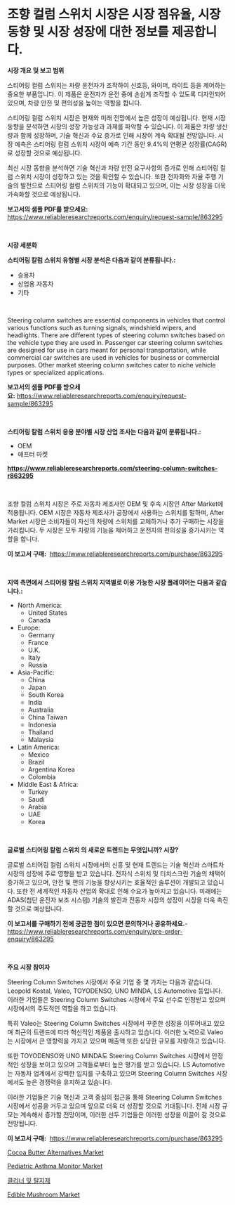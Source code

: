 <p><h1>조향 컬럼 스위치 시장은 시장 점유율, 시장 동향 및 시장 성장에 대한 정보를 제공합니다.</h1></p><p><strong>시장 개요 및 보고 범위</strong></p>
<p><p>스티어링 컬럼 스위치는 차량 운전자가 조작하여 신호등, 와이퍼, 라이트 등을 제어하는 중요한 부품입니다. 이 제품은 운전자가 운전 중에 손쉽게 조작할 수 있도록 디자인되어 있으며, 차량 안전 및 편의성을 높이는 역할을 합니다.</p><p>스티어링 컬럼 스위치 시장은 현재와 미래 전망에서 높은 성장이 예상됩니다. 현재 시장 동향을 분석하면 시장의 성장 가능성과 과제를 파악할 수 있습니다. 이 제품은 차량 생산량과 함께 성장하며, 기술 혁신과 수요 증가로 인해 시장이 계속 확대될 전망입니다. 시장 예측은 스티어링 컬럼 스위치 시장이 예측 기간 동안 9.4%의 연평균 성장률(CAGR)로 성장할 것으로 예상됩니다.</p><p>최신 시장 동향을 분석하면 기술 혁신과 차량 안전 요구사항의 증가로 인해 스티어링 컬럼 스위치 시장이 성장하고 있는 것을 확인할 수 있습니다. 또한 전자화와 자율 주행 기술의 발전으로 스티어링 컬럼 스위치의 기능이 확대되고 있으며, 이는 시장 성장을 더욱 가속화할 것으로 예상됩니다.</p></p>
<p><strong>보고서의 샘플 PDF를 받으세요:</strong> <a href="https://www.reliableresearchreports.com/enquiry/request-sample/863295">https://www.reliableresearchreports.com/enquiry/request-sample/863295</a></p>
<p>&nbsp;</p>
<p><strong>시장 세분화</strong></p>
<p><strong>스티어링 칼럼 스위치 유형별 시장 분석은 다음과 같이 분류됩니다.:</strong></p>
<p><ul><li>승용차</li><li>상업용 자동차</li><li>기타</li></ul></p>
<p>&nbsp;</p>
<p><p>Steering column switches are essential components in vehicles that control various functions such as turning signals, windshield wipers, and headlights. There are different types of steering column switches based on the vehicle type they are used in. Passenger car steering column switches are designed for use in cars meant for personal transportation, while commercial car switches are used in vehicles for business or commercial purposes. Other market steering column switches cater to niche vehicle types or specialized applications.</p></p>
<p><strong>보고서의 샘플 PDF를 받으세요:</strong>&nbsp;<a href="https://www.reliableresearchreports.com/enquiry/request-sample/863295">https://www.reliableresearchreports.com/enquiry/request-sample/863295</a></p>
<p>&nbsp;</p>
<p><strong> 스티어링 칼럼 스위치 응용 분야별 시장 산업 조사는 다음과 같이 분류됩니다.:</strong></p>
<p><ul><li>OEM</li><li>애프터 마켓</li></ul></p>
<p><strong><a href="https://www.reliableresearchreports.com/steering-column-switches-r863295">https://www.reliableresearchreports.com/steering-column-switches-r863295</a></strong></p>
<p>&nbsp;</p>
<p><p>조향 컬럼 스위치 시장은 주로 자동차 제조사인 OEM 및 후속 시장인 After Market에 적용됩니다. OEM 시장은 자동차 제조사가 공장에서 사용하는 스위치를 말하며, After Market 시장은 소비자들이 자신의 차량에 스위치를 교체하거나 추가 구매하는 시장을 가리킵니다. 두 시장은 모두 차량의 기능을 제어하고 운전자의 편의성을 증가시키는 역할을 합니다.</p></p>
<p><strong>이 보고서 구매:</strong>&nbsp; <a href="https://www.reliableresearchreports.com/purchase/863295">https://www.reliableresearchreports.com/purchase/863295</a></p>
<p>&nbsp;</p>
<p><strong>지역 측면에서 스티어링 칼럼 스위치 지역별로 이용 가능한 시장 플레이어는 다음과 같습니다.:</strong></p>
<p><ul>
    <li>
        North America:
        <ul>
            <li>United States</li>
            <li>Canada</li>
        </ul>
    </li>
    <li>
        Europe:
        <ul>
            <li>Germany</li>
            <li>France</li>
            <li>U.K.</li>
            <li>Italy</li>
            <li>Russia</li>
        </ul>
    </li>
    <li>
        Asia-Pacific:
        <ul>
            <li>China</li>
            <li>Japan</li>
            <li>South Korea</li>
            <li>India</li>
            <li>Australia</li>
            <li>China Taiwan</li>
            <li>Indonesia</li>
            <li>Thailand</li>
            <li>Malaysia</li>
        </ul>
    </li>
    <li>
        Latin America:
        <ul>
            <li>Mexico</li>
            <li>Brazil</li>
            <li>Argentina Korea</li>
            <li>Colombia</li>
        </ul>
    </li>
    <li>
        Middle East & Africa:
        <ul>
            <li>Turkey</li>
            <li>Saudi</li>
            <li>Arabia</li>
            <li>UAE</li>
            <li>Korea</li>
        </ul>
    </li>
    </ul></p>
<p>&nbsp;</p>
<p><strong>글로벌 스티어링 칼럼 스위치 의 새로운 트렌드는 무엇입니까? 시장?</strong></p>
<p><p>글로벌 스티어링 컬럼 스위치 시장에서의 신흥 및 현재 트렌드는 기술 혁신과 스마트차 시장의 성장에 주로 영향을 받고 있습니다. 전자식 스위치 및 터치스크린 기술의 채택이 증가하고 있으며, 안전 및 편의 기능을 향상시키는 효율적인 솔루션이 개발되고 있습니다. 또한 전 세계적인 자동차 산업의 확대로 인해 수요가 높아지고 있습니다. 미래에는 ADAS(첨단 운전자 보조 시스템) 기술의 발전과 전동차 시장의 성장이 시장을 더욱 촉진할 것으로 예상됩니다.</p></p>
<p><strong>이 보고서를 구매하기 전에 궁금한 점이 있으면 문의하거나 공유하세요.</strong>- <a href="https://www.reliableresearchreports.com/enquiry/pre-order-enquiry/863295">https://www.reliableresearchreports.com/enquiry/pre-order-enquiry/863295</a></p>
<p>&nbsp;</p>
<p><strong>주요 시장 참여자</strong></p>
<p><p>Steering Column Switches 시장에서 주요 기업 중 몇 가지는 다음과 같습니다. Leopold Kostal, Valeo, TOYODENSO, UNO MINDA, LS Automotive 등입니다. 이러한 기업들은 Steering Column Switches 시장에서 주요 선수로 인정받고 있으며 시장에서의 주도적인 역할을 하고 있습니다.</p><p>특히 Valeo는 Steering Column Switches 시장에서 꾸준한 성장을 이루어내고 있으며 최근의 트렌드에 따라 혁신적인 제품을 출시하고 있습니다. 이러한 노력으로 Valeo는 시장에서 큰 영향력을 가지고 있으며 매출액 또한 상당한 규모를 자랑하고 있습니다.</p><p>또한 TOYODENSO와 UNO MINDA도 Steering Column Switches 시장에서 안정적인 성장을 보이고 있으며 고객들로부터 높은 평가를 받고 있습니다. LS Automotive는 자동차 업계에서 강력한 입지를 구축하고 있으며 Steering Column Switches 시장에서도 높은 경쟁력을 유지하고 있습니다.</p><p>이러한 기업들은 기술 혁신과 고객 중심의 접근을 통해 Steering Column Switches 시장에서 성공을 거두고 있으며 앞으로 더욱 더 성장할 것으로 기대됩니다. 전체 시장 규모는 계속해서 증가할 전망이며, 이러한 선두 기업들은 이러한 성장을 이끌어 갈 것으로 전망됩니다.</p></p>
<p><strong>이 보고서 구매:</strong>&nbsp;&nbsp;<a href="https://www.reliableresearchreports.com/purchase/863295">https://www.reliableresearchreports.com/purchase/863295</a></p>
<p><p><a href="https://github.com/PeterParrish5/Market-Research-Report-List-4/blob/main/cocoa-butter-alternatives-market.md">Cocoa Butter Alternatives Market</a></p><p><a href="https://issuu.com/reportprime-2/docs/pediatric-asthma-monitor-market-size-2030.pptx">Pediatric Asthma Monitor Market</a></p><p><a href="https://github.com/fernandotryO5lson96765/Market-Research-Report-List-1/blob/main/871037217358.md">클리너 및 탈지제</a></p><p><a href="https://github.com/Whitneyboyettebo9kiw7yr13/Market-Research-Report-List-2/blob/main/edible-mushroom-market.md">Edible Mushroom Market</a></p></p>